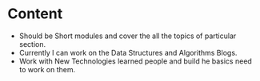 

<h1> Content </h1> 

<ul>
  <li> Should be Short modules and cover the all the topics of particular section.</li>
  <li> Currently I can work on the Data Structures and Algorithms Blogs. </li>
  <li> Work with New Technologies learned people and build he basics need to work on them. </li>
</ul>
